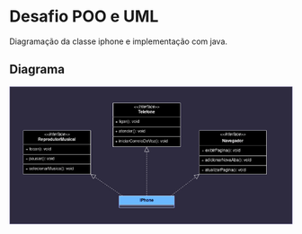 # Desafio POO e UML
Diagramação da classe iphone e implementação com java.

## Diagrama
![Alt text](images/UML_Iphone.jpg)
